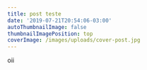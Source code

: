 ```yaml
---
title: post teste
date: '2019-07-21T20:54:06-03:00'
autoThumbnailImage: false
thumbnailImagePosition: top
coverImage: /images/uploads/cover-post.jpg
---
```

oii

